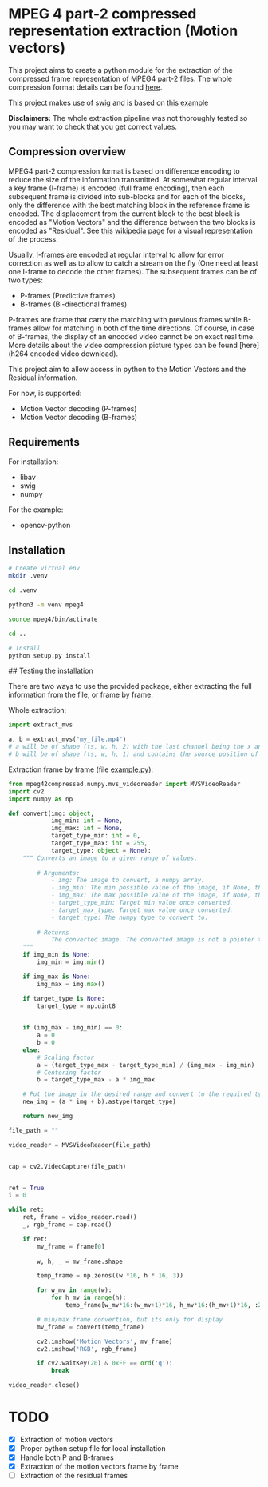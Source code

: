 # MPEG 4 part-2 compressed representation extraction (Motion vectors)

This project aims to create a python module for the extraction of the compressed frame representation of MPEG4 part-2 files. The whole compression format details can be found [here](http://ecee.colorado.edu/~ecen5653/ecen5653/papers/ISO%2014496-2%202004.PDF).

This project makes use of [swig](http://www.swig.org/) and is based on [this example](https://github.com/FFmpeg/FFmpeg/blob/master/doc/examples/extract_mvs.c)

**Disclaimers:** The whole extraction pipeline was not thoroughly tested so you may want to check that you get correct values.

## Compression overview

MPEG4 part-2 compression format is based on difference encoding to reduce the size of the information transmitted.
At somewhat regular interval a key frame (I-frame) is encoded (full frame encoding), then each subsequent frame is divided into sub-blocks and for each of the blocks, only the difference with the best matching block in the reference frame is encoded.
The displacement from the current block to the best block is encoded as "Motion Vectors" and the difference between the two blocks is encoded as "Residual".
See [this wikipedia page](https://en.wikipedia.org/wiki/Inter_frame) for a visual representation of the process.

Usually, I-frames are encoded at regular interval to allow for error correction as well as to allow to catch a stream on the fly (One need at least one I-frame to decode the other frames).
The subsequent frames can be of two types:

- P-frames (Predictive frames)
- B-frames (Bi-directional frames)

P-frames are frame that carry the matching with previous frames while B-frames allow for matching in both of the time directions.
Of course, in case of B-frames, the display of an encoded video cannot be on exact real time.
More details about the video compression picture types can be found [here](h264 encoded video download).

This project aim to allow access in python to the Motion Vectors and the Residual information.

For now, is supported:

- Motion Vector decoding (P-frames)
- Motion Vector decoding (B-frames)

## Requirements

For installation:

- libav
- swig
- numpy

For the example:

- opencv-python

## Installation


```bash
# Create virtual env
mkdir .venv

cd .venv

python3 -m venv mpeg4

source mpeg4/bin/activate

cd ..

# Install
python setup.py install
```

## Testing the installation

There are two ways to use the provided package, either extracting the full information from the file, or frame by frame.

Whole extraction:

```python
import extract_mvs

a, b = extract_mvs("my_file.mp4")
# a will be of shape (ts, w, h, 2) with the last channel being the x and y differencies
# b will be of shape (ts, w, h, 1) and contains the source position of the block (for isntance: -1 = previous frame, 1 = next frame)
```

Extraction frame by frame (file [example.py](scripts/example.py)):

```python
from mpeg42compressed.numpy.mvs_videoreader import MVSVideoReader
import cv2
import numpy as np

def convert(img: object,
            img_min: int = None,
            img_max: int = None,
            target_type_min: int = 0,
            target_type_max: int = 255,
            target_type: object = None):
    """ Converts an image to a given range of values.
    
        # Arguments:
            - img: The image to convert, a numpy array.
            - img_min: The min possible value of the image, if None, the min of the image is used.
            - img_max: The max possible value of the image, if None, the max of the image is used.
            - target_type_min: Target min value once converted.
            - target_max_type: Target max value once converted.
            - target_type: The numpy type to convert to.
        
        # Returns
            The converted image. The converted image is not a pointer to the original image.
    """
    if img_min is None:
        img_min = img.min()

    if img_max is None:
        img_max = img.max()

    if target_type is None:
        target_type = np.uint8

   
    if (img_max - img_min) == 0:
        a = 0
        b = 0
    else:
        # Scaling factor
        a = (target_type_max - target_type_min) / (img_max - img_min)
        # Centering factor
        b = target_type_max - a * img_max

    # Put the image in the desired range and convert to the required type
    new_img = (a * img + b).astype(target_type)

    return new_img

file_path = ""

video_reader = MVSVideoReader(file_path)


cap = cv2.VideoCapture(file_path)


ret = True
i = 0

while ret:
    ret, frame = video_reader.read()
    _, rgb_frame = cap.read()

    if ret:
        mv_frame = frame[0]
        
        w, h, _ = mv_frame.shape

        temp_frame = np.zeros((w *16, h * 16, 3))

        for w_mv in range(w):
            for h_mv in range(h):
                temp_frame[w_mv*16:(w_mv+1)*16, h_mv*16:(h_mv+1)*16, :2] = mv_frame[w_mv, h_mv]

        # min/max frame convertion, but its only for display
        mv_frame = convert(temp_frame)

        cv2.imshow('Motion Vectors', mv_frame)
        cv2.imshow('RGB', rgb_frame)

        if cv2.waitKey(20) & 0xFF == ord('q'):
            break

video_reader.close()
```



# TODO

- [x] Extraction of motion vectors
- [x] Proper python setup file for local installation
- [x] Handle both P and B-frames
- [x] Extraction of the motion vectors frame by frame
- [ ] Extraction of the residual frames
